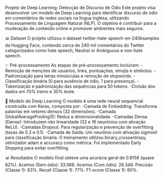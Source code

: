 Projeto de Deep Learning: Detecção de Discurso de Ódio
Este projeto visa desenvolver um modelo de Deep Learning para identificar discurso de ódio em comentários de redes sociais na língua inglesa, utilizando Processamento de Linguagem Natural (NLP). O objetivo é contribuir para a moderação de conteúdo online e promover ambientes mais seguros.

📊 Dataset
O projeto utilizou o dataset twitter-hate-speech-en-240ksamples da Hugging Face, contendo cerca de 240 mil comentários do Twitter categorizados como hate speech, Neutral or Ambiguous e non-hate speech.

✨ Pré-processamento
As etapas de pré-processamento incluíram:
-Remoção de menções de usuários, links, pontuações, emojis e símbolos.
-Padronização para letras minúsculas e remoção de stopwords.
-Classificação binária (0 para ausência de ódio, 1 para presença).
-Tokenização e padronização das sequências para 50 tokens.
-Divisão dos dados em 70% treino e 30% teste.

🧠 Modelo de Deep Learning
O modelo é uma rede neural sequencial construída com Keras, composta por:
-Camada de Embedding: Transforma palavras em vetores densos (32 dimensões).
-Camada GlobalAveragePooling1D: Reduz a dimensionalidade.
-Camadas Densa (Dense): Introduzem não linearidade (32 e 16 neurônios com ativação ReLU).
-Camadas Dropout: Para regularização e prevenção de overfitting (taxas de 0.2 e 0.1).
-Camada de Saída: Um neurônio com ativação sigmoid para classificação binária.
O treinamento utilizou binary_crossentropy, otimizador adam e accuracy como métrica. Foi implementado Early Stopping para evitar overfitting.

📊 Resultados
O modelo final obteve uma acurácia geral de 0.8158 (quase 82%).
Acertos (Sem ódio): 33.066.
Acertos (Com ódio): 26.346.
Precisão (Classe 1): 83%.
Recall (Classe 1): 77%.
F1-score (Classe 1): 80%.
